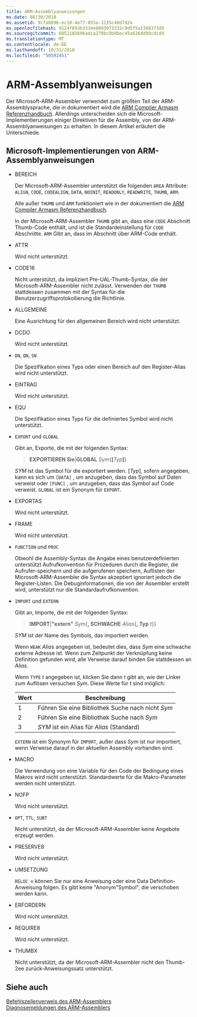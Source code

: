 ```yaml
---
title: ARM-Assemblyanweisungen
ms.date: 08/30/2018
ms.assetid: 9cfa8896-ec10-4e77-855a-3135c40d7d2a
ms.openlocfilehash: 9124f893b3334e0893073332c9d5f5a1388373d9
ms.sourcegitcommit: 6052185696adca270bc9bdbec45a626dd89cdcdd
ms.translationtype: MT
ms.contentlocale: de-DE
ms.lasthandoff: 10/31/2018
ms.locfileid: "50592451"
---
```

# <a name="arm-assembler-directives"></a>ARM-Assemblyanweisungen

Der Microsoft-ARM-Assembler verwendet zum größten Teil der ARM-Assemblysprache, die in dokumentiert wird die [ARM Compiler Armasm Referenzhandbuch](http://infocenter.arm.com/help/topic/com.arm.doc.dui0802b/index.html). Allerdings unterscheiden sich die Microsoft-Implementierungen einiger Direktiven für die Assembly, von der ARM-Assemblyanweisungen zu erhalten. In diesem Artikel erläutert die Unterschiede.

## <a name="microsoft-implementations-of-arm-assembly-directives"></a>Microsoft-Implementierungen von ARM-Assemblyanweisungen

- BEREICH

   Der Microsoft-ARM-Assembler unterstützt die folgenden `AREA` Attribute: `ALIGN`, `CODE`, `CODEALIGN`, `DATA`, `NOINIT`, `READONLY`, `READWRITE`, `THUMB`, `ARM`.

   Alle außer `THUMB` und `ARM` funktioniert wie in der dokumentiert die [ARM Compiler Armasm Referenzhandbuch](http://infocenter.arm.com/help/topic/com.arm.doc.dui0802b/index.html).

   In der Microsoft-ARM-Assembler `THUMB` gibt an, dass eine `CODE` Abschnitt Thumb-Code enthält, und ist die Standardeinstellung für `CODE` Abschnitte.  `ARM` Gibt an, dass im Abschnitt über ARM-Code enthält.

- ATTR

   Wird nicht unterstützt.

- CODE16

   Nicht unterstützt, da impliziert Pre-UAL-Thumb-Syntax, die der Microsoft-ARM-Assembler nicht zulässt.  Verwenden der `THUMB` stattdessen zusammen mit der Syntax für die Benutzerzugriffsprotokollierung die Richtlinie.

- ALLGEMEINE

   Eine Ausrichtung für den allgemeinen Bereich wird nicht unterstützt.

- DCDO

   Wird nicht unterstützt.

- `DN`, `QN`, `SN`

   Die Spezifikation eines Typs oder einen Bereich auf den Register-Alias wird nicht unterstützt.

- EINTRAG

   Wird nicht unterstützt.

- EQU

   Die Spezifikation eines Typs für die definiertes Symbol wird nicht unterstützt.

- `EXPORT` und `GLOBAL`

   Gibt an, Exporte, die mit der folgenden Syntax:

   > **EXPORTIEREN Sie**|**GLOBAL** <em>Sym</em>{**[**<em>Typ</em>**]**}

   *SYM* ist das Symbol für die exportiert werden.  [*Typ*], sofern angegeben, kann es sich um `[DATA]` , um anzugeben, dass das Symbol auf Daten verweist oder `[FUNC]` , um anzugeben, dass das Symbol auf Code verweist. `GLOBAL` ist ein Synonym für `EXPORT`.

- EXPORTAS

   Wird nicht unterstützt.

- FRAME

   Wird nicht unterstützt.

- `FUNCTION` und `PROC`

   Obwohl die Assembly-Syntax die Angabe eines benutzerdefinierten unterstützt Aufrufkonvention für Prozeduren durch die Register, die Aufrufer-speichern und die aufgerufenen speichern, Auflisten der Microsoft-ARM-Assembler die Syntax akzeptiert ignoriert jedoch die Register-Listen.  Die Debuginformationen, die von der Assembler erstellt wird, unterstützt nur die Standardaufrufkonvention.

- `IMPORT` und `EXTERN`

   Gibt an, Importe, die mit der folgenden Syntax:

   > **IMPORT**|**"extern"** *Sym*{**, SCHWACHE** *Alias*{**, Typ** *t*}}

   *SYM* ist der Name des Symbols, das importiert werden.

   Wenn `WEAK` *Alias* angegeben ist, bedeutet dies, dass *Sym* eine schwache externe Adresse ist. Wenn zum Zeitpunkt der Verknüpfung keine Definition gefunden wird, alle Verweise darauf binden Sie stattdessen an *Alias*.

   Wenn `TYPE` *t* angegeben ist, klicken Sie dann *t* gibt an, wie der Linker zum Auflösen versuchen *Sym*.  Diese Werte für *t* sind möglich:

   |Wert|Beschreibung|
   |-|-|
   |1|Führen Sie eine Bibliothek Suche nach nicht *Sym*|
   |2|Führen Sie eine Bibliothek Suche nach *Sym*|
   |3|*SYM* ist ein Alias für *Alias* (Standard)|

   `EXTERN` ist ein Synonym für `IMPORT`, außer dass *Sym* ist nur importiert, wenn Verweise darauf in der aktuellen Assembly vorhanden sind.

- MACRO

   Die Verwendung von eine Variable für den Code der Bedingung eines Makros wird nicht unterstützt. Standardwerte für die Makro-Parameter werden nicht unterstützt.

- NOFP

   Wird nicht unterstützt.

- `OPT`, `TTL`, `SUBT`

   Nicht unterstützt, da der Microsoft-ARM-Assembler keine Angebote erzeugt werden.

- PRESERVE8

   Wird nicht unterstützt.

- UMSETZUNG

   `RELOC n` können Sie nur eine Anweisung oder eine Data Definition-Anweisung folgen. Es gibt keine "Anonym"Symbol", die verschoben werden kann.

- ERFORDERN

   Wird nicht unterstützt.

- REQUIRE8

   Wird nicht unterstützt.

- THUMBX

   Nicht unterstützt, da der Microsoft-ARM-Assembler nicht den Thumb-2ee zurück-Anweisungssatz unterstützt.

## <a name="see-also"></a>Siehe auch

[Befehlszeilenverweis des ARM-Assemblers](../../assembler/arm/arm-assembler-command-line-reference.md)<br/>
[Diagnosemeldungen des ARM-Assemblers](../../assembler/arm/arm-assembler-diagnostic-messages.md)<br/>
